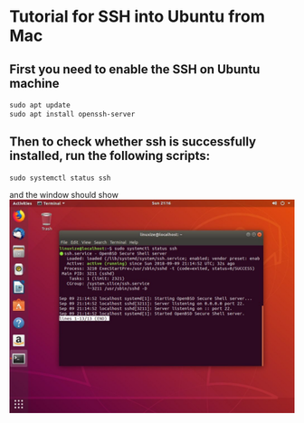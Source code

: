 # Tutorial for SSH into Ubuntu from Mac

## First you need to enable the SSH on Ubuntu machine

```Shell
sudo apt update
sudo apt install openssh-server
```

## Then to check whether ssh is successfully installed, run the following scripts:

```Shell
sudo systemctl status ssh
```

and the window should show ![ubuntu-ssh-status](https://github.com/ZhihaoZhu/Tips/blob/master/Images/ubuntu%20ssh%20tips/ubuntu-ssh-status.jpg?raw=true)

